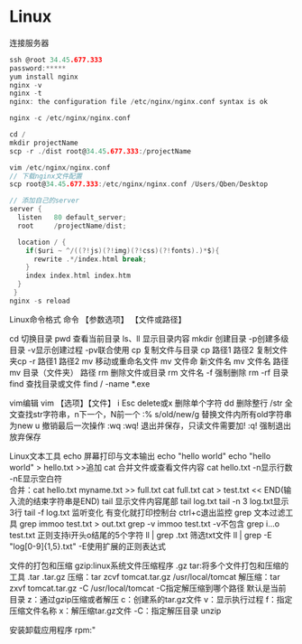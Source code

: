 # Linux

连接服务器
```C
ssh @root 34.45.677.333
password:*****
yum install nginx
nginx -v
nginx -t
nginx: the configuration file /etc/nginx/nginx.conf syntax is ok

nginx -c /etc/nginx/nginx.conf

cd /
mkdir projectName
scp -r ./dist root@34.45.677.333:/projectName

vim /etc/nginx/nginx.conf
// 下载nginx文件配置
scp root@34.45.677.333:/etc/nginx/nginx.conf /Users/Qben/Desktop

// 添加自己的server
server {
  listen   80 default_server;
  root     /projectName/dist;

  location / {
    if($uri ~ ^/((?!js)(?!img)(?!css)(?!fonts).)*$){
      rewrite .*/index.html break;
    }
    index index.html index.htm
  }
 }
nginx -s reload
```
Linux命令格式
命令 【参数选项】 【文件或路径】

cd 切换目录
pwd 查看当前目录
ls、ll 显示目录内容
mkdir 创建目录 -p创建多级目录 -v显示创建过程  -pv联合使用
cp 复制文件与目录    cp 路径1 路径2           复制文件夹cp -r 路径1 路径2 
mv 移动或重命名文件  mv 文件命 新文件名   mv 文件名 路径   mv 目录（文件夹） 路径
rm 删除文件或目录  rm 文件名     -f 强制删除     rm -rf 目录
find 查找目录或文件  find / -name *.exe

vim编辑
vim 【选项】【文件】
i
Esc
delete或x 删除单个字符
dd 删除整行
/str 全文查找str字符串，n下一个，N前一个
:% s/old/new/g 替换文件内所有old字符串为new
u 撤销最后一次操作
:wq :wq! 退出并保存，只读文件需要加!
:q! 强制退出放弃保存

Linux文本工具
echo 屏幕打印与文本输出  echo "hello world"   echo "hello world" > hello.txt  >>追加
cat 合并文件或查看文件内容  cat hello.txt  -n显示行数  -nE显示空白符  
合并：cat hello.txt myname.txt >> full.txt   cat full.txt
cat > test.txt << END(输入流的结束字符串是END)
tail 显示文件内容尾部  tail log.txt   tail -n 3 log.txt显示3行
tail -f log.txt  监听变化  有变化就打印控制台  ctrl+c退出监控
grep 文本过滤工具  grep immoo test.txt > out.txt
grep -v immoo test.txt  -v不包含
grep i...o test.txt  正则支持i开头o结尾的5个字符
ll | grep .txt  筛选txt文件
ll | grep -E "log[0-9]{1,5}.txt"  -E使用扩展的正则表达式

文件的打包和压缩
gzip:linux系统文件压缩程序 .gz
tar:将多个文件打包和压缩的工具 .tar
.tar.gz
压缩：tar zcvf tomcat.tar.gz /usr/local/tomcat
解压缩：tar zxvf tomcat.tar.gz -C /usr/local/tomcat   -C指定解压缩到哪个路径  默认是当前目录
z：通过gzip压缩或者解压
c：创建系的tar.gz文件
v：显示执行过程
f：指定压缩文件名称
x：解压缩tar.gz文件
-C：指定解压目录
unzip

安装卸载应用程序
rpm:"